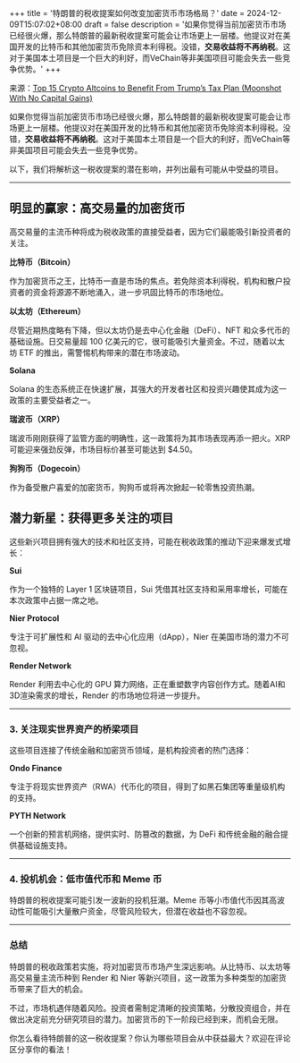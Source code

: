 +++
title = '特朗普的税收提案如何改变加密货币市场格局？'
date = 2024-12-09T15:07:02+08:00
draft = false
description = '如果你觉得当前加密货币市场已经很火爆，那么特朗普的最新税收提案可能会让市场更上一层楼。他提议对在美国开发的比特币和其他加密货币免除资本利得税。没错，**交易收益将不再纳税**。这对于美国本土项目是一个巨大的利好，而VeChain等非美国项目可能会失去一些竞争优势。'
+++

来源：[Top 15 Crypto Altcoins to Benefit From Trump’s Tax Plan (Moonshot With No Capital Gains)](https://www.youtube.com/watch?v=iQdqX07clb4)

如果你觉得当前加密货币市场已经很火爆，那么特朗普的最新税收提案可能会让市场更上一层楼。他提议对在美国开发的比特币和其他加密货币免除资本利得税。没错，**交易收益将不再纳税**。这对于美国本土项目是一个巨大的利好，而VeChain等非美国项目可能会失去一些竞争优势。

以下，我们将解析这一税收提案的潜在影响，并列出最有可能从中受益的项目。

---

## **明显的赢家：高交易量的加密货币**

高交易量的主流币种将成为税收政策的直接受益者，因为它们最能吸引新投资者的关注。

**比特币（Bitcoin）**  

作为加密货币之王，比特币一直是市场的焦点。若免除资本利得税，机构和散户投资者的资金将源源不断地涌入，进一步巩固比特币的市场地位。

**以太坊（Ethereum）**  

尽管近期热度略有下降，但以太坊仍是去中心化金融（DeFi）、NFT 和众多代币的基础设施。日交易量超 100 亿美元的它，很可能吸引大量资金。不过，随着以太坊 ETF 的推出，需警惕机构带来的潜在市场波动。

**Solana**  

Solana 的生态系统正在快速扩展，其强大的开发者社区和投资兴趣使其成为这一政策的主要受益者之一。

**瑞波币（XRP）**  

瑞波币刚刚获得了监管方面的明确性，这一政策将为其市场表现再添一把火。XRP 可能迎来强劲反弹，市场目标价甚至可能达到 $4.50。

**狗狗币（Dogecoin）**  

作为备受散户喜爱的加密货币，狗狗币或将再次掀起一轮零售投资热潮。

## **潜力新星：获得更多关注的项目**

这些新兴项目拥有强大的技术和社区支持，可能在税收政策的推动下迎来爆发式增长：

**Sui**  

作为一个独特的 Layer 1 区块链项目，Sui 凭借其社区支持和采用率增长，可能在本次政策中占据一席之地。

**Nier Protocol**  

专注于可扩展性和 AI 驱动的去中心化应用（dApp），Nier 在美国市场的潜力不可忽视。

**Render Network**  

Render 利用去中心化的 GPU 算力网络，正在重塑数字内容创作方式。随着AI和3D渲染需求的增长，Render 的市场地位将进一步提升。

---

### 3. **关注现实世界资产的桥梁项目**

这些项目连接了传统金融和加密货币领域，是机构投资者的热门选择：

**Ondo Finance**  

专注于将现实世界资产（RWA）代币化的项目，得到了如黑石集团等重量级机构的支持。

**PYTH Network**  

一个创新的预言机网络，提供实时、防篡改的数据，为 DeFi 和传统金融的融合提供基础设施支持。

---

### 4. **投机机会：低市值代币和 Meme 币**

特朗普的税收提案可能引发一波新的投机狂潮。Meme 币等小市值代币因其高波动性可能吸引大量散户资金，尽管风险较大，但潜在收益也不容忽视。

---

### 总结

特朗普的税收政策若实施，将对加密货币市场产生深远影响。从比特币、以太坊等高交易量主流币种到 Render 和 Nier 等新兴项目，这一政策为多种类型的加密货币带来了巨大的机会。

不过，市场机遇伴随着风险。投资者需制定清晰的投资策略，分散投资组合，并在做出决定前充分研究项目的潜力。加密货币的下一阶段已经到来，而机会无限。

你怎么看待特朗普的这一税收提案？你认为哪些项目会从中获益最大？欢迎在评论区分享你的看法！

